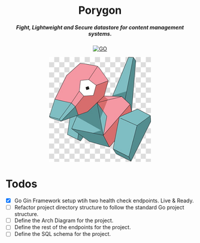 <div align="center">

# Porygon
##### Fight, Lightweight and Secure datastore for content management systems.

[![GO](https://img.shields.io/badge/Go-00ADD8?style=for-the-badge&logo=go&logoColor=white)](http://www.go.dev)

<img alt="Harpoon Man" height="280" src="/assets/porygon-icon-basic.jpeg" />

</div>


# Todos

- [x] Go Gin Framework setup wtih two health check endpoints. Live & Ready.
- [ ] Refactor project directory structure to follow the standard Go project structure.
- [ ] Define the Arch Diagram for the project.
- [ ] Define the rest of the endpoints for the project.
- [ ] Define the SQL schema for the project.
